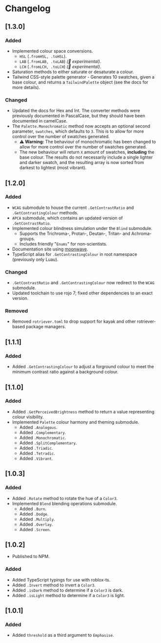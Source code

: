 # Changelog

## [1.3.0]

### Added

- Implemented colour space conversions.
  - `HSL` (`.fromHSL, .toHSL`).
  - `LAB` (`.fromLAB, .toLAB`) _(:test_tube: experimental)_.
  - `LCH` (`.fromLCH, .toLCH`) _(:test_tube: experimental)_.
- Saturation methods to either saturate or desaturate a colour.
- Tailwind CSS-style palette generator - Generates 10 swatches, given a base colour, and returns a `TailwindPalette` object (see the docs for more details).

### Changed

- Updated the docs for Hex and Int. The converter methods were previously documented in PascalCase, but they should have been documented in camelCase.
- The `Palette.Monochromatic` method now accepts an optional second parameter, `swatches`, which defaults to `3`. This is to allow for more control over the number of swatches generated.
  - **:warning: Warning:** The behaviour of monochromatic has been changed to allow for more control over the number of swatches generated.
  - The new behaviour will return `X` amount of swatches, **including** the base colour. The results do not necessarily include a single lighter and darker swatch, and the resulting array is now sorted from darkest to lightest (most vibrant).

###

## [1.2.0]

### Added

- `WCAG` submodule to house the current `.GetContrastRatio` and `.GetContrastingColour` methods.
- `APCA` submodule, which contains an updated version of `.GetContrastRatio`.
- Implemented colour blindness simulation under the `Blind` submodule.
  - Supports the Trichroma-, Protan-, Deutan-, Tritan- and Achroma- groups.
  - Includes friendly "`Enums`" for non-scientists.
- Documentation site using [moonwave](https://upliftgames.github.io/moonwave/).
- TypeScript alias for `.GetContrastingColour` in root namespace (previously only Luau).

### Changed

- `.GetContrastRatio` and `.GetContrastingColour` now redirect to the `WCAG` submodule.
- Updated toolchain to use rojo 7; fixed other dependencies to an exact version.

### Removed

- Removed `rotriever.toml` to drop support for kayak and other rotriever-based package managers.

## [1.1.1]

### Added

- Added `.GetContrastingColour` to adjust a forground colour to meet the minimum contrast ratio against a background colour.

## [1.1.0]

### Added

- Added `.GetPerceivedBrightness` method to return a value representing colour visibility.
- Implemented `Palette` colour harmony and theming submodule.
  - Added `.Analogous`.
  - Added `.Complementary`.
  - Added `.Monochromatic`.
  - Added `.SplitComplementary`.
  - Added `.Triadic`.
  - Added `.Tetradic`.
  - Added `.Vibrant`.

## [1.0.3]

### Added

- Added `.Rotate` method to rotate the hue of a `Color3`.
- Implemented `Blend` blending operations submodule.
  - Added `.Burn`.
  - Added `.Dodge`.
  - Added `.Multiply`.
  - Added `.Overlay`.
  - Added `.Screen`.

## [1.0.2]

- Published to NPM.

### Added

- Added TypeScript typings for use with roblox-ts.
- Added `.Invert` method to invert a `Color3`.
- Added `.isDark` method to determine if a `Color3` is dark.
- Added `.isLight` method to determine if a `Color3` is light.

## [1.0.1]

### Added

- Added `threshold` as a third argument to `Emphasise`.
